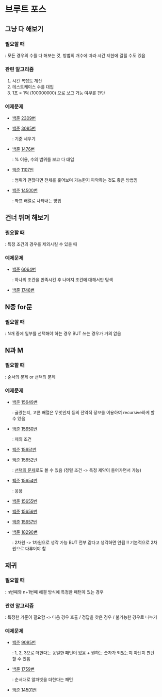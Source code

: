# 브루트 포스

## 그냥 다 해보기

### 필요할 때
: 모든 경우의 수를 다 해보는 것, 방법의 개수에 따라 시간 제한에 걸릴 수도 있음

### 관련 알고리즘
1. 시간 복잡도 계산
2. 테스트케이스 수를 대입
3. 1초 = 1억 (100000000) 으로 보고 가능 여부를 판단

### 예제문제
- [백준](https://www.acmicpc.net/problem/2309) [2309번](./2309.cpp)

- [백준](https://www.acmicpc.net/problem/3085) [3085번](./3085.cpp)

    : 기준 세우기

- [백준](https://www.acmicpc.net/problem/1476) [1476번](./1476.cpp)

    : % 이용, 수의 범위를 보고 다 대입

- [백준](https://www.acmicpc.net/problem/1107) [1107번](./1107.cpp)

    : 범위가 괜찮다면 전체를 훑어보며 가능한지 파악하는 것도 좋은 방법임

- [백준](https://www.acmicpc.net/problem/14500) [14500번](./14500.cpp)

    : 좌표 배열로 나타내는 방법

## 건너 뛰며 해보기

### 필요할 때
: 특정 조건의 경우를 제외시킬 수 있을 때

### 예제문제
- [백준](https://www.acmicpc.net/problem/6064) [6064번](./6064.cpp)

    : 하나의 조건을 만족시킨 후 나머지 조건에 대해서만 탐색

- [백준](https://www.acmicpc.net/problem/1748) [1748번](./1748.cpp)

## N중 for문

### 필요할 때
: N개 중에 일부를 선택해야 하는 경우 BUT 쓰는 경우가 거의 없음

## N과 M

### 필요할 때
: 순서의 문제 or 선택의 문제

### 예제문제
- [백준](https://www.acmicpc.net/problem/15649) [15649번](./15649.cpp)

    : 골랐는지, 고른 배열은 무엇인지 등의 전역적 정보를 이용하여 recursive하게 할 수 있음

- [백준](https://www.acmicpc.net/problem/15650) [15650번](./15650.cpp)

    : 제외 조건

- [백준](https://www.acmicpc.net/problem/15651) [15651번](./15651.cpp)

- [백준](https://www.acmicpc.net/problem/15652) [15652번](./15652.cpp)

    : [선택의 문제](./15652_2.cpp)로도 볼 수 있음 (정렬 조건 -> 특정 제약이 들어가면서 가능)

- [백준](https://www.acmicpc.net/problem/15654) [15654번](./15654.cpp)

    : 응용

- [백준](https://www.acmicpc.net/problem/15655) [15655번](./15655.cpp)

- [백준](https://www.acmicpc.net/problem/15656) [15656번](./15656.cpp)

- [백준](https://www.acmicpc.net/problem/15657) [15657번](./15657.cpp)

- [백준](https://www.acmicpc.net/problem/18290) [18290번](./18290.cpp)

    : 2차원 -> 1차원으로 생각 가능 BUT 전부 같다고 생각하면 안됨 !! 기본적으로 2차원으로 다루어야 함

## 재귀

### 필요할 때
: n번째와 n+1번째 해결 방식에 특정한 패턴이 있는 경우

### 관련 알고리즘
: 특정한 기준이 필요함 -> 다음 경우 호출 / 정답을 찾은 경우 / 불가능한 경우로 나누기

### 예제문제
- [백준](https://www.acmicpc.net/problem/9095) [9095번](./9095.cpp)

    : 1, 2, 3으로 더한다는 동일한 패턴이 있음 + 원하는 숫자가 되었는지 아닌지 판단할 수 있음

- [백준](https://www.acmicpc.net/problem/1759) [1759번](./1759.cpp)

    : 순서대로 알파벳을 더한다는 패턴

- [백준](https://www.acmicpc.net/problem/14501) [14501번](./14501.cpp)